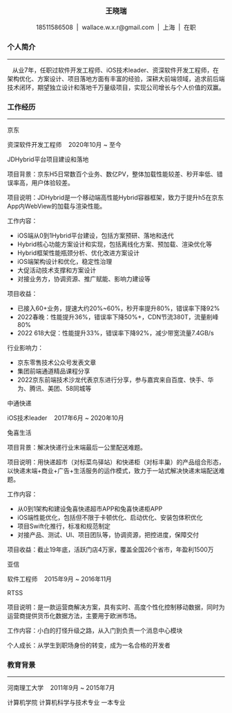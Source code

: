 
<link rel="stylesheet" href="style.css">


<div class='head'>
<h3 class='content name' align = "center">王晓瑞</h3>
<p class='content' align = "center">18511586508&nbsp;&nbsp;|&nbsp;&nbsp;wallace.w.x.r@gmail.com&nbsp;&nbsp;|&nbsp;&nbsp;上海&nbsp;&nbsp;|&nbsp;&nbsp;在职</p>
</div>

<div class='body'>
<div class='info'>
<h3 class='level1-title'>个人简介</h3>
<hr class="hr-solid">
<div class='container'>
<p class='content'>&nbsp;&nbsp;&nbsp;从业7年，任职过软件开发工程师、iOS技术leader、资深软件开发工程师，在架构优化、方案设计、项目落地方面有丰富的经验，深耕大前端领域，追求前后端技术闭环，期望独立设计和落地千万量级项目，实现公司增长与个人价值的双赢。</p>
</div>
</div>

<div class='job'>
<h3 class='level1-title'>工作经历</h3>
<hr class="hr-solid">

<div class='container'>
<p class='level2-title'>京东</p>
<p class='content'>资深软件开发工程师&nbsp;&nbsp;&nbsp;&nbsp;2020年10月 ~ 至今</p>
</div>
<div class='container-item'>
<p class='level3-title'>JDHybrid平台项目建设和落地</p>
<p class='content'>项目背景：京东H5日常数百个业务、数亿PV，整体加载性能较差、秒开率低、错误率高，用户体验较差。</p>
<p class='content'>项目说明：JDHybrid是一个移动端高性能Hybrid容器框架，致力于提升h5在京东App内WebView的加载与渲染性能。</p>
<p class='content'>工作内容：</p>
<ul class='content'>
<li>iOS端从0到1Hybrid平台建设，包括方案预研、落地和迭代</li>
<li>Hybrid核心功能方案设计和实现，包括离线化方案、预加载、渲染优化等</li>
<li>Hybrid框架性能瓶颈分析、优化改进方案设计</li>
<li>iOS端架构设计和优化，稳定性治理</li>
<li>大促活动技术支撑和方案设计</li>
<li>对接业务方，协调资源、推广赋能、影响力建设等</li>
</ul>
<p class='content'>项目收益：</p>
<ul class='content'>
<li>已接入60+业务，提速大约20%~60%，秒开率提升80%，错误率下降92%</li>
<li>2022春晚：性能提升36%，错误率下降50%+，CDN节流380T，流量削峰80%</li>
<li>2022 618大促：性能提升33%，错误率下降92%，减少带宽流量7.4GB/s</li>
</ul>
<p class='content'>行业影响力：</p>
<ul class='content'>
<li>京东零售技术公众号发表文章</li>
<li>集团前端通道精品课程分享</li>
<li>2022京东前端技术沙龙代表京东进行分享，参与嘉宾来自百度、快手、华为、腾讯、美团、58同城等</li>
</ul>
</div>

<div class='container'>
<p class='level2-title'>中通快递</p>
<p class='content'>iOS技术leader&nbsp;&nbsp;&nbsp;&nbsp;2017年6月 ~ 2020年10月</p>
</div>
<div class='container-item'>
<p class='level3-title'>兔喜生活</p>
<p class='content'>项目背景：解决快递行业末端最后一公里配送难题。</p>
<p class='content'>项目说明：用快递超市（对标菜鸟驿站）和快递柜（对标丰巢）的产品组合形态，以快递末端+商业+广告+生活服务的运作模式，致力于一站式解决快递末端配送难题。</p>
<p class='content'>工作内容：</p>
<ul class='content'>
<li>从0到1架构和建设兔喜快递超市APP和兔喜快递柜APP</li>
<li>iOS端性能优化，包括但不限于卡顿优化、启动优化、安装包体积优化</li>
<li>项目Swift化推行，标准和规范制定</li>
<li>对接产品、测试、UI、项目团队等，协调资源，把控进度，保障交付</li>
</ul>
<p class='content'>项目收益：截止19年底，活跃门店4万家，覆盖全国26个省市，年盈利1500万</p>
</div>

<div class='container'>
<p class='level2-title'>亚信</p>
<p class='content'>软件工程师&nbsp;&nbsp;&nbsp;&nbsp;2015年9月 ~ 2016年11月</p>
</div>
<div class='container-item'>
<p class='level3-title'>RTSS</p>
<p class='content'>项目说明：是一款运营商解决方案，具有实时、高度个性化控制移动数据，同时为运营商提供货币化数据方法，主要用于欧洲市场。</p>
<p class='content'>工作内容：小白的打怪升级之路，从入门到负责一个消息中心模块</p>
<p class='content'>个人成长：从学生到职场身份的转变，成为一名合格的开发者</p>
</div>
</div>


<div class='edu'>
<h3 class='level1-title'>教育背景</h3>
<hr class="hr-solid">
<div class='container'>
<p class='content'>河南理工大学&nbsp;&nbsp;&nbsp;&nbsp;2011年9月 ~ 2015年7月</p>
<p class='content'>计算机学院 计算机科学与技术专业 一本专业</p>
</div>
</div>
</div>

